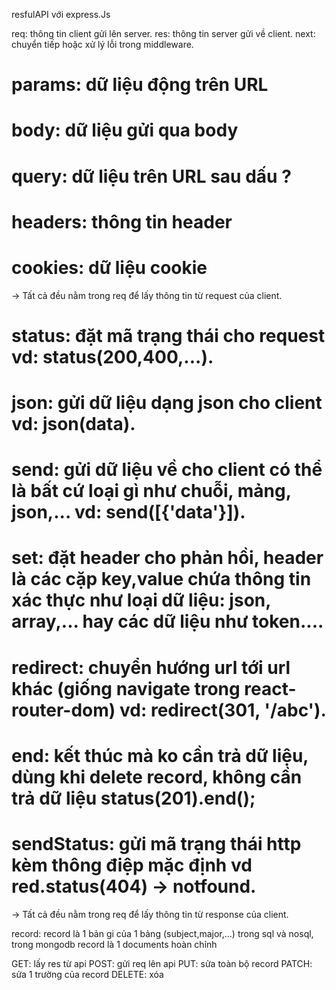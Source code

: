 resfulAPI với express.Js

req: thông tin client gửi lên server.
res: thông tin server gửi về client.
next: chuyển tiếp hoặc xử lý lỗi trong middleware.

# params: dữ liệu động trên URL
# body: dữ liệu gửi qua body
# query: dữ liệu trên URL sau dấu ?
# headers: thông tin header
# cookies: dữ liệu cookie
→ Tất cả đều nằm trong req để lấy thông tin từ request của client.

# status: đặt mã trạng thái cho request vd: status(200,400,...).
# json: gửi dữ liệu dạng json cho client vd: json(data).
# send: gửi dữ liệu về cho client có thể là bất cứ loại gì như chuỗi, mảng, json,... vd: send([{'data'}]).
# set: đặt header cho phản hồi, header là các cặp key,value chứa thông tin xác thực như loại dữ liệu: json, array,... hay các dữ liệu như token....
# redirect: chuyển hướng url tới url khác (giống navigate trong react-router-dom) vd: redirect(301, '/abc').
# end: kết thúc mà ko cần trả dữ liệu, dùng khi delete record, không cần trả dữ liệu status(201).end();
# sendStatus: gửi mã trạng thái http kèm thông điệp mặc định vd red.status(404) -> notfound.
→ Tất cả đều nằm trong req để lấy thông tin từ response của client.


record: record là 1 bản gi của 1 bảng (subject,major,...) trong sql và nosql, trong mongodb record là 1 documents hoàn chỉnh

GET: lấy res từ api
POST: gửi req lên api
PUT: sửa toàn bộ record
PATCH: sửa 1 trường của record
DELETE: xóa